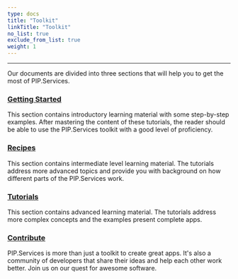 ```yaml
---
type: docs
title: "Toolkit"
linkTitle: "Toolkit" 
no_list: true
exclude_from_list: true
weight: 1
---
```

---

Our documents are divided into three sections that will help you to get the most of PIP.Services.

### [Getting Started](getting_started)
This section contains introductory learning material with some step-by-step examples. After mastering the content of these tutorials, the reader should be able to use the PIP.Services toolkit with a good level of proficiency. 

### [Recipes](recipes)
This section contains intermediate level learning material. The tutorials address more advanced topics and provide you with background on how different parts of the PIP.Services work. 

### [Tutorials](tutorials)
This section contains advanced learning material. The tutorials address more complex concepts and the examples present complete apps. 

### [Contribute](contribute)
PIP.Services is more than just a toolkit to create great apps. It's also a community of developers that share their ideas and help each other work better. Join us on our quest for awesome software. 
